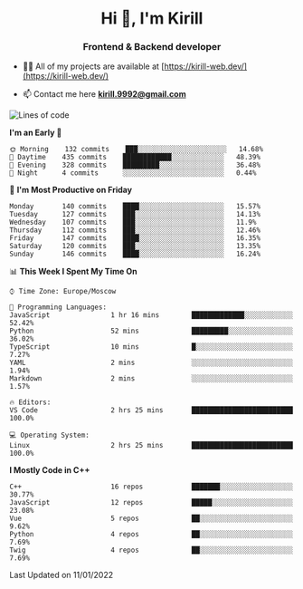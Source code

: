 <h1 align="center">Hi 👋, I'm Kirill</h1>
<h3 align="center">Frontend & Backend developer</h3>

- 👨‍💻 All of my projects are available at [https://kirill-web.dev/](https://kirill-web.dev/)

- 📫 Contact me here **kirill.9992@gmail.com**











<!--START_SECTION:waka-->
![Lines of code](https://img.shields.io/badge/From%20Hello%20World%20I%27ve%20Written-520%20Thousand%20lines%20of%20code-blue)

**I'm an Early 🐤** 

```text
🌞 Morning    132 commits    ███░░░░░░░░░░░░░░░░░░░░░░   14.68% 
🌆 Daytime    435 commits    ████████████░░░░░░░░░░░░░   48.39% 
🌃 Evening    328 commits    █████████░░░░░░░░░░░░░░░░   36.48% 
🌙 Night      4 commits      ░░░░░░░░░░░░░░░░░░░░░░░░░   0.44%

```
📅 **I'm Most Productive on Friday** 

```text
Monday       140 commits    ████░░░░░░░░░░░░░░░░░░░░░   15.57% 
Tuesday      127 commits    ███░░░░░░░░░░░░░░░░░░░░░░   14.13% 
Wednesday    107 commits    ███░░░░░░░░░░░░░░░░░░░░░░   11.9% 
Thursday     112 commits    ███░░░░░░░░░░░░░░░░░░░░░░   12.46% 
Friday       147 commits    ████░░░░░░░░░░░░░░░░░░░░░   16.35% 
Saturday     120 commits    ███░░░░░░░░░░░░░░░░░░░░░░   13.35% 
Sunday       146 commits    ████░░░░░░░░░░░░░░░░░░░░░   16.24%

```


📊 **This Week I Spent My Time On** 

```text
⌚︎ Time Zone: Europe/Moscow

💬 Programming Languages: 
JavaScript               1 hr 16 mins        █████████████░░░░░░░░░░░░   52.42% 
Python                   52 mins             █████████░░░░░░░░░░░░░░░░   36.02% 
TypeScript               10 mins             █░░░░░░░░░░░░░░░░░░░░░░░░   7.27% 
YAML                     2 mins              ░░░░░░░░░░░░░░░░░░░░░░░░░   1.94% 
Markdown                 2 mins              ░░░░░░░░░░░░░░░░░░░░░░░░░   1.57%

🔥 Editors: 
VS Code                  2 hrs 25 mins       █████████████████████████   100.0%

💻 Operating System: 
Linux                    2 hrs 25 mins       █████████████████████████   100.0%

```

**I Mostly Code in C++** 

```text
C++                      16 repos            ███████░░░░░░░░░░░░░░░░░░   30.77% 
JavaScript               12 repos            █████░░░░░░░░░░░░░░░░░░░░   23.08% 
Vue                      5 repos             ██░░░░░░░░░░░░░░░░░░░░░░░   9.62% 
Python                   4 repos             ██░░░░░░░░░░░░░░░░░░░░░░░   7.69% 
Twig                     4 repos             ██░░░░░░░░░░░░░░░░░░░░░░░   7.69%

```



 Last Updated on 11/01/2022
<!--END_SECTION:waka-->
